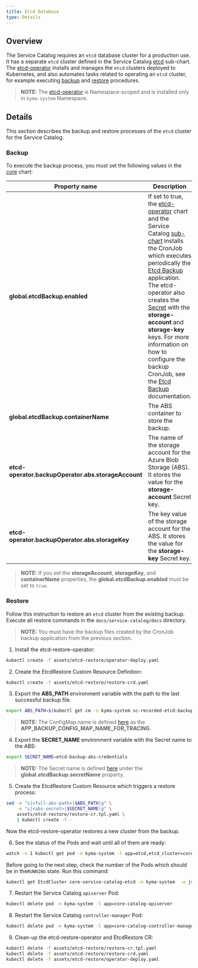 ```yaml
---
title: Etcd Database
type: Details
---
```


## Overview

The Service Catalog requires an `etcd` database cluster for a production use. 
It has a separate `etcd` cluster defined in the Service Catalog [etcd][sc-etcd-sub-chart] sub-chart. 
The [etcd-operator][etcd-operator] installs and manages the `etcd` clusters deployed to Kubernetes,
and also automates tasks related to operating an `etcd` cluster, for example executing [backup][etcd-backups] and [restore][etcd-restores] procedures. 

> **NOTE:** The [etcd-operator][etcd-operator] is Namespace-scoped and is installed only in `kyma-system` Namespace.

## Details

This section describes the backup and restore processes of the `etcd` cluster for the Service Catalog.

### Backup

To execute the backup process, you must set the following values in the [core][core-chart-values] chart:

| Property name              | Description |
|---------------------------------------------------|---|
| **global.etcdBackup.enabled**                       | If set to true, the [etcd-operator][etcd-operator-chart] chart and the Service Catalog [sub-chart][sc-backup-sub-chart] installs the CronJob which executes periodically the [Etcd Backup][etcd-backup-app] application. The etcd-operator also creates the [Secret][abs-creds] with the **storage-account** and **storage-key** keys. For more information on how to configure the backup CronJob, see the [Etcd Backup][etcd-backup-app-readme] documentation. |
| **global.etcdBackup.containerName**                 | The ABS container to store the backup. |
| **etcd-operator.backupOperator.abs.storageAccount** | The name of the storage account for the Azure Blob Storage (ABS). It stores the value for the **storage-account** Secret key. |
| **etcd-operator.backupOperator.abs.storageKey**     | The key value of the storage account for the ABS. It stores the value for the **storage-key** Secret key. |

> **NOTE:** If you set the **storageAccount**, **storageKey**, and **containerName** properties, the **global.etcdBackup.enabled** must be set to `true`. 

### Restore

Follow this instruction to restore an `etcd` cluster from the existing backup.
Execute all restore commands in the `docs/service-catalog/docs` directory.

> **NOTE:** You must have the backup files created by the CronJob backup application from the previous section.

1. Install the etcd-restore-operator:
```bash
kubectl create -f assets/etcd-restore/operator-deploy.yaml
```

2. Create the EtcdRestore Custom Resource Definition:
```bash
kubectl create -f assets/etcd-restore/restore-crd.yaml 
```

3. Export the **ABS_PATH** environment variable with the path to the last successful backup file.
```bash
export ABS_PATH=$(kubectl get cm -n kyma-system sc-recorded-etcd-backup-data -o=jsonpath='{.data.abs-backup-file-path-from-last-success}')
```

> **NOTE:** The ConfigMap name is defined [here][sc-backup-sub-chart] as the **APP_BACKUP_CONFIG_MAP_NAME_FOR_TRACING**.

4. Export the **SECRET_NAME** environment variable with the Secret name to the ABS:
```bash
export SECRET_NAME=etcd-backup-abs-credentials
```

> **NOTE:** The Secret name is defined [here][core-chart-values] under the **global.etcdBackup.secretName** property.

5. Create the EtcdRestore Custom Resource which triggers a restore process:
```bash
sed -e "s|<full-abs-path>|$ABS_PATH|g" \
    -e "s|<abs-secret>|$SECRET_NAME|g" \
    assets/etcd-restore/restore-cr.tpl.yaml \
    | kubectl create -f -
```

Now the etcd-restore-operator restores a new cluster from the backup.

6. See the status of the Pods and wait until all of them are ready:
```bash
watch -n 1 kubectl get pod -n kyma-system -l app=etcd,etcd_cluster=core-service-catalog-etcd
```

Before going to the next step, check the number of the Pods which should be in the`RUNNING` state.
Run this command:
```bash
kubectl get EtcdCluster core-service-catalog-etcd -n kyma-system  -o jsonpath='{.spec.size}'
```

7. Restart the Service Catalog `apiserver` Pod:
```bash
kubectl delete pod -n kyma-system -l app=core-catalog-apiserver
```

8. Restart the Service Catalog `controller-manager` Pod:
```bash
kubectl delete pod -n kyma-system -l app=core-catalog-controller-manager
```

9. Clean-up the etcd-restore-operator and EtcdRestore CR:
```bash
kubectl delete -f assets/etcd-restore/restore-cr.tpl.yaml
kubectl delete -f assets/etcd-restore/restore-crd.yaml
kubectl delete -f assets/etcd-restore/operator-deploy.yaml
```

[etcd-operator]:https://github.com/coreos/etcd-operator
[etcd-backups]:https://github.com/coreos/etcd-operator/blob/master/doc/user/walkthrough/backup-operator.md
[etcd-restores]:https://github.com/coreos/etcd-operator/blob/master/doc/user/walkthrough/restore-operator.md

<!-- These absolute paths should be replaced with the relative links after adding this functionality to Kyma -->
[sc-etcd-sub-chart]:https://github.com/kyma-project/kyma/blob/master/resources/core/charts/service-catalog/charts/etcd/templates/etcd-cluster.yaml
[sc-backup-sub-chart]:https://github.com/kyma-project/kyma/blob/master/resources/core/charts/service-catalog/charts/etcd/templates/backup-job.yaml
[etcd-operator-chart]:https://github.com/kyma-project/kyma/blob/master/resources/core/charts/service-catalog/charts/etcd
[etcd-backup-operator-chart]:https://github.com/kyma-project/kyma/blob/master/resources/core/charts/etcd-operator/templates/backup-deployment.yaml
[core-chart-values]:https://github.com/kyma-project/kyma/blob/master/resources/core/values.yaml

[etcd-backup-app-readme]:https://github.com/kyma-project/kyma/blob/master/tools/etcd-backup/README.md
[etcd-backup-app]:https://github.com/kyma-project/kyma/blob/master/tools/etcd-backup

[abs-creds]:https://github.com/kyma-project/kyma/blob/master/resources/core/charts/etcd-operator/templates/etcd-backup-abs-storage-secret.yaml